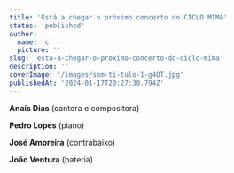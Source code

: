 ```yaml
---
title: 'Está a chegar o próximo concerto do CICLO MIMA'
status: 'published'
author:
  name: 'c'
  picture: ''
slug: 'esta-a-chegar-o-proximo-concerto-do-ciclo-mima'
description: ''
coverImage: '/images/sem-ti-tulo-1-g4OT.jpg'
publishedAt: '2024-01-17T20:27:30.794Z'
---
```


**Anaís Dias** (cantora e compositora)

**Pedro Lopes** (piano)

**José Amoreira** (contrabaixo)

**João Ventura** (bateria)